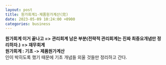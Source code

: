 ```yaml
---
layout: post
title: 원가회계1-제품원가계산(完)
date: 2023-05-09 10:24:00 +0900
categories: business
---
```


<p>
<span style="font-weight:bolder">원가회계 이거 끝나고 => 관리회계 남은 부분(전략적 관리회계는 진짜 최중요개념만 정리하자.) => 재무회계</span><br/>
<span style="font-weight:bolder">원가회계 : 기초 -> 제품원가계산</span><br/>
인이 박히도록 했기 때문에 기초 개념들 외울 것들만 정리하고 간다.
<br/><br/>

</p>
